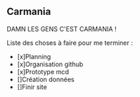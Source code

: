 ## Carmania


DAMN LES GENS C'EST CARMANIA !

Liste des choses à faire pour me terminer :

- [x]Planning
- [x]Organisation github
- [x]Prototype mcd
- []Création données
- []Finir site
